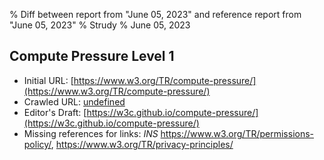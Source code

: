 % Diff between report from "June 05, 2023" and reference report from "June 05, 2023"
% Strudy
% June 05, 2023

## Compute Pressure Level 1

- Initial URL: [https://www.w3.org/TR/compute-pressure/](https://www.w3.org/TR/compute-pressure/)
- Crawled URL: [undefined](undefined)
- Editor's Draft: [https://w3c.github.io/compute-pressure/](https://w3c.github.io/compute-pressure/)
- Missing references for links: *INS* https://www.w3.org/TR/permissions-policy/, https://www.w3.org/TR/privacy-principles/



